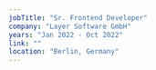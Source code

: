 ```yaml
---
jobTitle: "Sr. Frontend Developer"
company: "Layer Software GmbH"
years: "Jan 2022 - Oct 2022"
link: ""
location: "Berlin, Germany"
---
```


